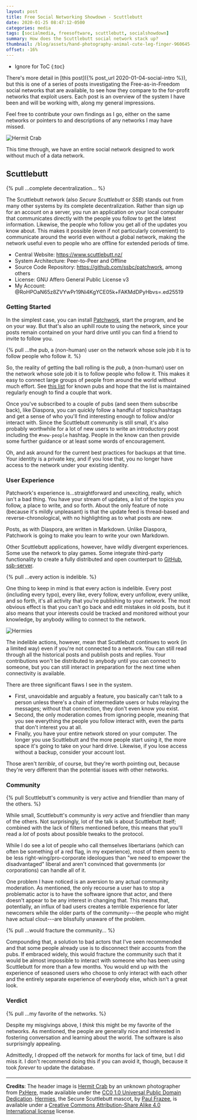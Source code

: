 ```yaml
---
layout: post
title: Free Social Networking Showdown - Scuttlebutt
date: 2020-01-25 08:47:12-0500
categories: media
tags: [socialmedia, freesoftware, scuttlebutt, socialshowdown]
summary: How does the Scuttlebutt social network stack up?
thumbnail: /blog/assets/hand-photography-animal-cute-leg-finger-960645-pxhere.com.jpg
offset: -16%
---
```


* Ignore for ToC
{:toc}

There's more detail in [this post]({% post_url 2020-01-04-social-intro %}), but this is one of a series of posts investigating the Free-as-in-Freedom social networks that are available, to see how they compare to the for-profit networks that exploit users.  Each post is an overview of the system I have been and will be working with, along my general impressions.

Feel free to contribute your own findings as I go, either on the same networks or pointers to and descriptions of any networks I may have missed.

![Hermit Crab](/blog/assets/hand-photography-animal-cute-leg-finger-960645-pxhere.com.jpg "Hermit Crab")

This time through, we have an entire social network designed to work without much of a data network.

## Scuttlebutt

{% pull ...complete decentralization... %}

The Scuttlebutt network (also *Secure Scuttlebutt* or *SSB*) stands out from many other systems by its complete decentralization.  Rather than sign up for an account on a server, you run an application on your local computer that communicates directly with the people you follow to get the latest information.  Likewise, the people who follow you get all of the updates you know about.  This makes it possible (even if not particularly convenient) to communicate around the world even without a global network, making the network useful even to people who are offline for extended periods of time.

 * Central Website:  <https://www.scuttlebutt.nz/>
 * System Architecture:  Peer-to-Peer and Offline
 * Source Code Repository:  <https://github.com/ssbc/patchwork>, among others
 * License:  GNU Affero General Public License v3
 * My Account:  @RoHPOaN65z8ZVYwPr19Ni4KgYCE05k+FAKMdDPyHbvs=.ed25519

### Getting Started

In the simplest case, you can install [Patchwork](https://ahdinosaur.github.io/patchwork-downloader/), start the program, and be on your way.  But that's also an uphill route to using the network, since your posts remain contained on your hard drive until you can find a friend to invite to follow you.

{% pull ...the pub, a (non-human) user on the network whose sole job it is to follow people who follow it. %}

So, the reality of getting the ball rolling is the *pub*, a (non-human) user on the network whose sole job it is to follow people who follow it.  This makes it easy to connect large groups of people from around the world without much effort.  See [this list](https://github.com/ssbc/scuttlebot/wiki/Pub-Servers) for known pubs and hope that the list is maintained regularly enough to find a couple that work.

Once you've subscribed to a couple of pubs (and seen them subscribe back), like Diaspora, you can quickly follow a handful of topics/hashtags and get a sense of who you'll find interesting enough to follow and/or interact with.  Since the Scuttlebutt community is still small, it's also probably worthwhile for a lot of new users to write an introductory post including the `#new-people` hashtag.  People in the know can then provide some further guidance or at least some words of encouragement.

Oh, and ask around for the current best practices for backups at that time.  Your identity is a private key, and if you lose that, you no longer have access to the network under your existing identity.

### User Experience

Patchwork's experience is...straightforward and unexciting, really, which isn't a bad thing.  You have your stream of updates, a list of the topics you follow, a place to write, and so forth.  About the only feature of note (because it's mildly unpleasant) is that the update feed is thread-based and reverse-chronological, with no highlighting as to what posts are new.

Posts, as with Diaspora, are written in Markdown.  Unlike Diaspora, Patchwork is going to make you learn to write your own Markdown.

Other Scuttlebutt applications, however, have wildly divergent experiences.  Some use the network to play games.  Some integrate third-party functionality to create a fully distributed and open counterpart to [GitHub](https://www.github.com), [ssb-server](https://github.com/ssbc/ssb-server/).

{% pull ...every action is indelible. %}

One thing to keep in mind is that every action is indelible.  Every post (including every typo), every like, every follow, every unfollow, every unlike, and so forth, it's all activity that you're publishing to your network.  The most obvious effect is that you can't go back and edit mistakes in old posts, but it also means that your interests could be tracked and monitored without your knowledge, by anybody willing to connect to the network.

![Hermies](/blog/assets/hermies.png "Hermies")

The indelible actions, however, mean that Scuttlebutt continues to work (in a limited way) even if you're not connected to a network.  You can still read through all the historical posts and publish posts and replies.  Your contributions won't be distributed to anybody until you can connect to someone, but you can still interact in preparation for the next time when connectivity is available.

There are three significant flaws I see in the system.

 * First, unavoidable and arguably a feature, you basically can't talk to a person unless there's a chain of intermediate users or hubs relaying the messages; without that connection, they don't even know you exist.
 * Second, the only moderation comes from ignoring people, meaning that you see everything the people you follow interact with, even the parts that don't interest you at all.
 * Finally, you have your entire network stored on your computer.  The longer you use Scuttlebutt and the more people start using it, the more space it's going to take on your hard drive.  Likewise, if you lose access without a backup, consider your account lost.

Those aren't *terrible*, of course, but they're worth pointing out, because they're very different than the potential issues with other networks.

### Community

{% pull Scuttlebutt's community is very active and friendlier than many of the others. %}

While small, Scuttlebutt's community is *very* active and friendlier than many of the others.  Not surprisingly, lot of the talk is about Scuttlebutt itself; combined with the lack of filters mentioned before, this means that you'll read a *lot* of posts about possible tweaks to the protocol.

While I do see a lot of people who call themselves libertarians (which can often be something of a red flag, in my experience), most of them seem to be less right-wing/pro-corporate ideologues than "we need to empower the disadvantaged" liberal and aren't convinced that governments (or corporations) can handle all of it.

One problem I have noticed is an aversion to any actual community moderation.  As mentioned, the only recourse a user has to stop a problematic actor is to have the software ignore that actor, and there doesn't appear to be any interest in changing that.  This means that, potentially, an influx of bad users creates a terrible experience for later newcomers while the older parts of the community---the people who might have actual clout---are blissfully unaware of the problem.

{% pull ...would fracture the community... %}

Compounding that, a solution to bad actors that I've seen recommended and that some people already use is to disconnect their accounts from the pubs.  If embraced widely, this would fracture the community such that it would be almost impossible to interact with someone who has been using Scuttlebutt for more than a few months.  You would end up with the experience of seasoned users who choose to only interact with each other and the entirely separate experience of everybody else, which isn't a great look.

### Verdict <i class="far fa-thumbs-up"></i>

{% pull ...my favorite of the networks. %}

Despite my misgivings above, I *think* this might be my favorite of the networks.  As mentioned, the people are generally nice and interested in fostering conversation and learning about the world.  The software is also surprisingly appealing.

Admittedly, I dropped off the network for months for lack of time, but I did miss it.  I don't recommend doing this if you can avoid it, though, because it took *forever* to update the database.

#### <i class="far fa-handshake"></i>

* * *

**Credits**: The header image is [Hermit Crab](https://pxhere.com/en/photo/960645) by an unknown photographer from [PxHere](https://pxhere.com), made available under the [CC0 1.0 Universal Public Domain Dedication](https://creativecommons.org/publicdomain/zero/1.0/).  [Hermies](https://en.wikipedia.org/wiki/Secure_Scuttlebutt#/media/File:Hermies.png), the Secure Scuttlebutt mascot, by [Paul Frazee](https://pfrazee.hashbase.io/), is available under a [Creative Commons Attribution-Share Alike 4.0 International license](https://creativecommons.org/licenses/by-sa/4.0/deed.en) license.
